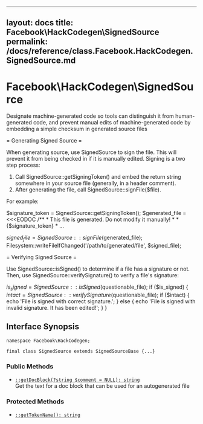 
***

layout: docs
title: Facebook\\HackCodegen\\SignedSource
permalink: /docs/reference/class.Facebook.HackCodegen.SignedSource.md
---







# Facebook\\HackCodegen\\SignedSource




Designate machine-generated code so tools can distinguish it from
human-generated code, and prevent manual edits of machine-generated code by
embedding a simple checksum in generated source files




= Generating Signed Source =




When generating source, use SignedSource to sign the file. This will prevent
it from being checked in if it is manually edited. Signing is a two step
process:




1) Call SignedSource::getSigningToken() and embed the return string
   somewhere in your source file (generally, in a header comment).
1) After generating the file, call SignedSource::signFile($file).




For example:




$signature_token = SignedSource::getSigningToken();
$generated_file = <<<EODOC
/**
    *  This file is generated. Do not modify it manually!
    *
    *  {$signature_token}
    *
...




$signed_file = SignedSource::signFile($generated_file);
Filesystem::writeFileIfChanged('/path/to/generated/file', $signed_file);







= Verifying Signed Source =




Use SignedSource::isSigned() to determine if a file has a signature or not.
Then, use SignedSource::verifySignature() to verify a file's signature:




$is_signed = SignedSource::isSigned($questionable_file);
if ($is_signed) {
$intact = SignedSource::verifySignature($questionable_file);
if ($intact) {
echo 'File is signed with correct signature.';
} else {
echo 'File is signed with invalid signature. It has been edited!';
}
}




## Interface Synopsis




``` Hack
namespace Facebook\HackCodegen;

final class SignedSource extends SignedSourceBase {...}
```




### Public Methods




+ [` ::getDocBlock(?string $comment = NULL): string `](<class.Facebook.HackCodegen.SignedSource.getDocBlock.md>)\
  Get the text for a doc block that can be used for an autogenerated file







### Protected Methods




* [` ::getTokenName(): string `](<class.Facebook.HackCodegen.SignedSource.getTokenName.md>)